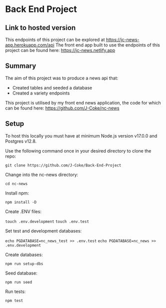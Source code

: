# Back End Project

## Link to hosted version

This endpoints of this project can be explored at https://jc-news-app.herokuapp.com/api
The front end app built to use the endpoints of this project can be found here: https://jc-news.netlify.app

## Summary

The aim of this project was to produce a news api that:

  - Created tables and seeded a database
  - Created a variety endpoints

This project is utilised by my front end news application, the code for which can be found here: https://github.com/J-Coke/nc-news

## Setup

To host this locally you must have at minimum Node.js version v17.0.0 and Postgres v12.8.

Use the following command once in your desired directory to clone the repo:

`git clone https://github.com/J-Coke/Back-End-Project`

Change into the nc-news directory:

`cd nc-news`

Install npm:

`npm install -D`

Create .ENV files:

`touch .env.development`
`touch .env.test`

Set test and development databases:

`echo PGDATABASE=nc_news_test >> .env.test`
`echo PGDATABASE=nc_news >> .env.development`

Create databases:

`npm run setup-dbs`

Seed database:

`npm run seed`

Run tests:

`npm test`
